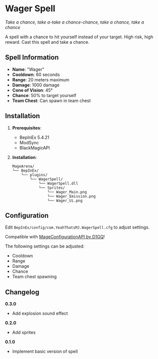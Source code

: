 ﻿# Wager Spell
*Take a chance, take a-take a chance-chance, take a chance, take a chance*

A spell with a chance to hit yourself instead of your target.
High risk, high reward.
Cast this spell and take a chance.

## Spell Information
* **Name**: "Wager"
* **Cooldown**: 60 seconds
* **Range**: 20 meters maximum
* **Damage**: 1000 damage
* **Cone of Vision**: 45°
* **Chance**: 50% to target yourself
* **Team Chest**: Can spawn in team chest

## Installation

1. **Prerequisites**:
   - BepInEx 5.4.21
   - ModSync
   - BlackMagicAPI

2. **Installation**:
   ```
   MageArena/
   └── BepInEx/
       └── plugins/
           └── WagerSpell/
			   └── WagerSpell.dll
			   └── Sprites/
			       └── Wager_Main.png
			       └── Wager_Emission.png
			       └── Wager_Ui.png
   ```
## Configuration
Edit `BepInEx/config/com.YeahThatsMJ.WagerSpell.cfg` to adjust settings.

Compatible with [MageConfigurationAPI by D1GQ](https://thunderstore.io/c/mage-arena/p/D1GQ/MageConfigurationAPI/)!

The following settings can be adjusted:
* Cooldown
* Range
* Damage
* Chance
* Team chest spawning

## Changelog
**0.3.0**
* Add explosion sound effect

**0.2.0**
* Add sprites

**0.1.0**
* Implement basic version of spell

